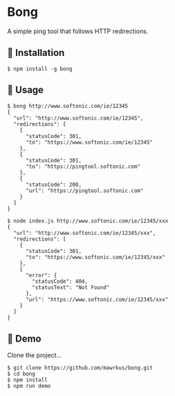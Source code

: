 # Bong

A simple ping tool that follows HTTP redirections.

## 🎯 Installation

```shell
$ npm install -g bong
```

## 🎯 Usage

```shell
$ bong http://www.softonic.com/ie/12345
{
  "url": "http://www.softonic.com/ie/12345",
  "redirections": [
    {
      "statusCode": 301,
      "to": "https://www.softonic.com/ie/12345"
    },
    {
      "statusCode": 301,
      "to": "https://pingtool.softonic.com"
    },
    {
      "statusCode": 200,
      "url": "https://pingtool.softonic.com"
    }
  ]
}
```

```shell
$ node index.js http://www.softonic.com/ie/12345/xxx                        {
  "url": "http://www.softonic.com/ie/12345/xxx",
  "redirections": [
    {
      "statusCode": 301,
      "to": "https://www.softonic.com/ie/12345/xxx"
    },
    {
      "error": {
        "statusCode": 404,
        "statusText": "Not Found"
      },
      "url": "https://www.softonic.com/ie/12345/xxx"
    }
  ]
}
```

## 🎯 Demo

Clone the project...

```shell
$ git clone https://github.com/mawrkus/bong.git
$ cd bong
$ npm install
$ npm run demo
```
